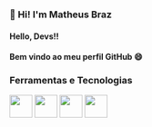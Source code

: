  ### 👋 Hi! I'm Matheus Braz
 #### Hello, Devs!!
 #### Bem vindo ao meu perfil GitHub 😄
 
### Ferramentas e Tecnologias
<img height="40px" width="40px" src="https://cdn.jsdelivr.net/gh/devicons/devicon/icons/php/php-original.svg" />
<img height="40px" width="40px" src="https://cdn.jsdelivr.net/gh/devicons/devicon/icons/laravel/laravel-plain.svg" />
<img height="40px" width="40px" src="https://cdn.jsdelivr.net/gh/devicons/devicon/icons/javascript/javascript-original.svg" />
<img height="40px" width="40px" src="https://cdn.jsdelivr.net/gh/devicons/devicon/icons/postgresql/postgresql-original.svg" />
          
          
        
          

 
<!--
**mhmBraz/mhmBraz** is a ✨ _special_ ✨ repository because its `README.md` (this file) appears on your GitHub profile.

Here are some ideas to get you started:

- 🔭 I’m currently working on ...
- 🌱 I’m currently learning ...
- 👯 I’m looking to collaborate on ...
- 🤔 I’m looking for help with ...
- 💬 Ask me about ...
- 📫 How to reach me: ...
- 😄 Pronouns: ...
- ⚡ Fun fact: ...
-->
